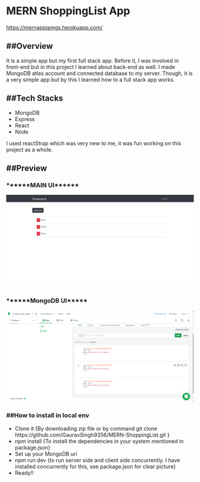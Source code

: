 <h1>MERN ShoppingList App</h1>

https://mernappiamgs.herokuapp.com/

<h2>##Overview</h2>
<p>It is a simple app but my first full stack app. Before it, I was involved in front-end but in this project I learned about  back-end as well. I made MongoDB atlas account and connected database to my server. Though, it is a very simple app but by this I learned how to a full stack app works.</p>

<h2>##Tech Stacks</h2>
<ul>
  <li>MongoDB</li>
  <li>Express</li>
  <li>React</li>
  <li>Node</li>
  </ul>
  
  <p>I used reactStrap which was very new to me, it was fun working on this project as a whole.</p>
  <h2>##Preview</h2>
  <h3>******MAIN UI******</h3>
  <img src="Screenshot%20(51).png"/>
  <h3>******MongoDB UI*****</h3>
  <img src="Screenshot%20(53).png"/>
  
  <h3>##How to install in local env</h3>
  <ul>
  <li>Clone it {By downloading zip file or by command git clone https://github.com/GauravSingh9356/MERN-ShoppingList.git }</li>
  <li>npm install {To install the dependencies in your system mentioned in package.json}</li>
   <li>Set up your MongoDB uri</li>
  <li>npm run dev {to run server side and client side concurrently. I have installed concurrently for this, see package.json for clear picture}</li>
  <li>Ready!!</li>
 
  </ul>

